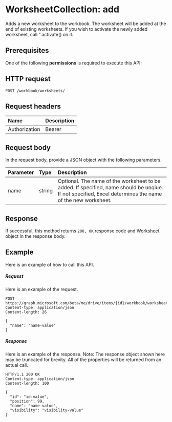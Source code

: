 # WorksheetCollection: add

Adds a new worksheet to the workbook. The worksheet will be added at the end of existing worksheets. If you wish to activate the newly added worksheet, call ".activate() on it.
## Prerequisites
One of the following **permissions** is required to execute this API: 
## HTTP request
<!-- { "blockType": "ignored" } -->
```http
POST /workbook/worksheets/

```
## Request headers
| Name       | Description|
|:---------------|:----------|
| Authorization  | Bearer <code>|


## Request body
In the request body, provide a JSON object with the following parameters.

| Parameter	   | Type	|Description|
|:---------------|:--------|:----------|
|name|string|Optional. The name of the worksheet to be added. If specified, name should be unqiue. If not specified, Excel determines the name of the new worksheet.|

## Response
If successful, this method returns `200, OK` response code and [Worksheet](../resources/worksheet.md) object in the response body.

## Example
Here is an example of how to call this API.
##### Request
Here is an example of the request.
<!-- {
  "blockType": "request",
  "name": "worksheetcollection_add"
}-->
```http
POST https://graph.microsoft.com/beta/me/drive/items/{id}/workbook/worksheets/add
Content-type: application/json
Content-length: 26

{
  "name": "name-value"
}
```

##### Response
Here is an example of the response. Note: The response object shown here may be truncated for brevity. All of the properties will be returned from an actual call.
<!-- {
  "blockType": "response",
  "truncated": true,
  "@odata.type": "microsoft.graph.worksheet"
} -->
```http
HTTP/1.1 200 OK
Content-type: application/json
Content-length: 100

{
  "id": "id-value",
  "position": 99,
  "name": "name-value",
  "visibility": "visibility-value"
}
```

<!-- uuid: 8fcb5dbc-d5aa-4681-8e31-b001d5168d79
2015-10-25 14:57:30 UTC -->
<!-- {
  "type": "#page.annotation",
  "description": "WorksheetCollection: add",
  "keywords": "",
  "section": "documentation",
  "tocPath": ""
}-->